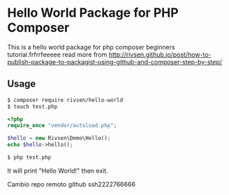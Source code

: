 # Hello World Package for PHP Composer #

This is a hello world package for php composer beginners tutorial.frfrrfeeeee
read more from http://rivsen.github.io/post/how-to-publish-package-to-packagist-using-github-and-composer-step-by-step/

## Usage ##

```bash
$ composer require rivsen/hello-world
$ touch test.php
```

```php
<?php
require_once "vendor/autoload.php";

$hello = new Rivsen\Demo\Hello();
echo $hello->hello();
```

```bash
$ php test.php
```

It will print "Hello World!" then exit.

Cambio repo remoto github ssh2222766666